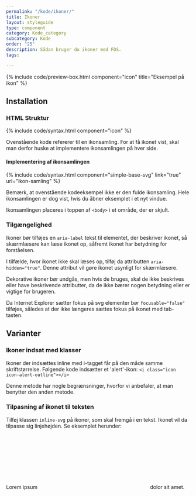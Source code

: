 ```yaml
---
permalink: "/kode/ikoner/"
title: Ikoner
layout: styleguide
type: component
category: Kode_category
subcategory: Kode
order: "25"
description: Sådan bruger du ikoner med FDS.
tags: 

---
```

{% include code/preview-box.html component="icon" title="Eksempel på ikon" %}

## Installation

### HTML Struktur

{% include code/syntax.html component="icon" %}

Ovenstående kode refererer til en ikonsamling. For at få ikonet vist, skal man derfor huske at implementere ikonsamlingen på hver side.

#### Implementering af ikonsamlingen

{% include code/syntax.html component="simple-base-svg" link="true" url="ikon-samling" %}

Bemærk, at ovenstående kodeeksempel ikke er den fulde ikonsamling. Hele ikonsamlingen er dog vist, hvis du åbner eksemplet i et nyt vindue.

Ikonsamlingen placeres i toppen af `<body>` i et område, der er skjult.

### Tilgængelighed

Ikoner bør tilføjes en `aria-label` tekst til elementet, der beskriver ikonet, så skærmlæsere kan læse ikonet op, såfremt ikonet har betydning for forståelsen.

I tilfælde, hvor ikonet ikke skal læses op, tilføj da attributten `aria-hidden="true"`. Denne attribut vil gøre ikonet usynligt for skærmlæsere.

Dekorative ikoner bør undgås, men hvis de bruges, skal de ikke beskrives eller have beskrivende attributter, da de ikke bærer nogen betydning eller er vigtige for brugeren.

Da Internet Explorer sætter fokus på svg elementer bør `focusable="false"` tilføjes, således at der ikke længeres sættes fokus på ikonet med tab-tasten.

## Varianter

### Ikoner indsat med klasser

Ikoner der indsættes inline med i-tagget får på den måde samme skriftstørrelse. Følgende kode indsætter et 'alert'-ikon: `<i class="icon icon-alert-outline"></i>`

Denne metode har nogle begrænsninger, hvorfor vi anbefaler, at man benytter den anden metode.
        
### Tilpasning af ikonet til teksten

Tilføj klassen `inline-svg` på ikoner, som skal fremgå i en tekst. Ikonet vil da tilpasse sig linjehøjden. Se eksemplet herunder:

Lorem ipsum <svg class="icon-svg inline-svg" focusable="false" aria-hidden="true"><use xlink:href="#language"></use></svg> dolor sit amet.